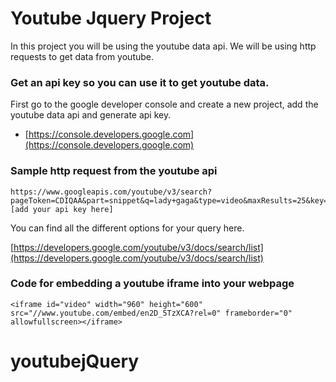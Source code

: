 # Youtube Jquery Project

In this project you will be using the youtube data api. We will be using http requests to get data from youtube.

### Get an api key so you can use it to get youtube data.

First go to the google developer console and create a new project, add the youtube data api and generate api key.

- [https://console.developers.google.com](https://console.developers.google.com)

### Sample http request from the youtube api

    https://www.googleapis.com/youtube/v3/search?pageToken=CDIQAA&part=snippet&q=lady+gaga&type=video&maxResults=25&key=[add your api key here]

You can find all the different options for your query here.

[https://developers.google.com/youtube/v3/docs/search/list](https://developers.google.com/youtube/v3/docs/search/list)

### Code for embedding a youtube iframe into your webpage

    <iframe id="video" width="960" height="600" src="//www.youtube.com/embed/en2D_5TzXCA?rel=0" frameborder="0" allowfullscreen></iframe>
# youtubejQuery
